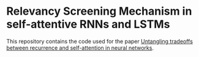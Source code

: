 # Relevancy Screening Mechanism in self-attentive RNNs and LSTMs

This repository contains the code used for the paper [Untangling tradeoffs between recurrence and self-attention in neural networks](https://arxiv.org/abs/2006.09471).
